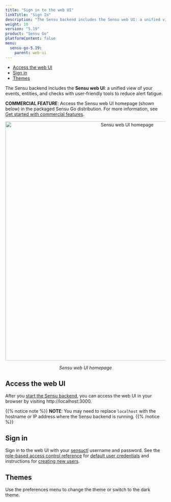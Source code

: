 ```yaml
---
title: "Sign in to the web UI"
linkTitle: "Sign In"
description: "The Sensu backend includes the Sensu web UI: a unified view of your Sensu resources with user-friendly tools to reduce alert fatigue. Read this guide to start using the Sensu web UI."
weight: 10
version: "5.19"
product: "Sensu Go"
platformContent: false
menu:
  sensu-go-5.19:
    parent: web-ui
---
```


- [Access the web UI](#access-the-web-ui)
- [Sign in](#sign-in)
- [Themes](#themes)

The Sensu backend includes the **Sensu web UI**: a unified view of your events, entities, and checks with user-friendly tools to reduce alert fatigue.

**COMMERCIAL FEATURE**: Access the Sensu web UI homepage (shown below) in the packaged Sensu Go distribution. For more information, see [Get started with commercial features][6].

<div style="text-align:center">
<img src="/images/homepage.png" alt="Sensu web UI homepage" width="750">
</div>

<p style="text-align:center"><i>Sensu web UI homepage</i></p>

## Access the web UI

After you [start the Sensu backend][1], you can access the web UI in your browser by visiting http://localhost:3000.

{{% notice note %}}
**NOTE**: You may need to replace `localhost` with the hostname or IP address where the Sensu backend is running.
{{% /notice %}}

## Sign in

Sign in to the web UI with your [sensuctl][2] username and password.
See the [role-based access control reference][3] for [default user credentials][4] and instructions for [creating new users][5].

## Themes

Use the preferences menu to change the theme or switch to the dark theme.


[1]: ../../reference/backend#restart-the-service
[2]: ../../sensuctl/reference/
[3]: ../../reference/rbac/
[4]: ../../reference/rbac#default-users
[5]: ../../reference/rbac#create-users
[6]: ../../commercial/
